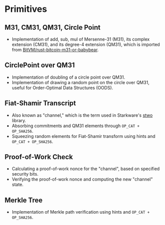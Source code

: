 
# Primitives

## M31, CM31, QM31, Circle Point

- Implementation of add, sub, mul of Mersenne-31 (M31), its complex extension (CM31), and its degree-4 extension (QM31), which is imported from [BitVM/rust-bitcoin-m31-or-babybear](https://github.com/BitVM/rust-bitcoin-m31-or-babybear).

## CirclePoint over QM31

- Implementation of doubling of a circle point over QM31.
- Implementation of drawing a random point on the circle over QM31, useful for Order-Optimal Data Structures (OODS).

## Fiat-Shamir Transcript

- Also known as "channel," which is the term used in Starkware's [stwo](https://github.com/starkware-libs/stwo) library.
- Absorbing commitments and QM31 elements through `OP_CAT + OP_SHA256`.
- Squeezing random elements for Fiat-Shamir transform using hints and `OP_CAT + OP_SHA256`.

## Proof-of-Work Check

- Calculating a proof-of-work nonce for the "channel", based on specified security bits.
- Verifying the proof-of-work nonce and computing the new "channel" state.

## Merkle Tree

- Implementation of Merkle path verification using hints and `OP_CAT + OP_SHA256`.